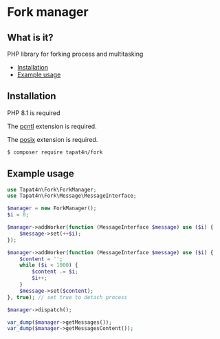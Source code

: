 # Fork manager

## What is it?

PHP library for forking process and multitasking

- [Installation](#installation)
- [Example usage](#example-usage)

## Installation
PHP 8.1 is required

The [pcntl](http://php.net/pcntl) extension is required.

The [posix](http://php.net/posix) extension is required.

```bash
$ composer require tapat4n/fork
```

## Example usage
```php
use Tapat4n\Fork\ForkManager;
use Tapat4n\Fork\Message\MessageInterface;

$manager = new ForkManager();
$i = 0;

$manager->addWorker(function (MessageInterface $message) use ($i) {
    $message->set(++$i);
});

$manager->addWorker(function (MessageInterface $message) use ($i) {
    $content = '';
    while ($i < 1000) {
        $content .= $i;
        $i++;
    }
    $message->set($content);
}, true); // set true to detach process

$manager->dispatch();

var_dump($manager->getMessages());
var_dump($manager->getMessagesContent());

```
